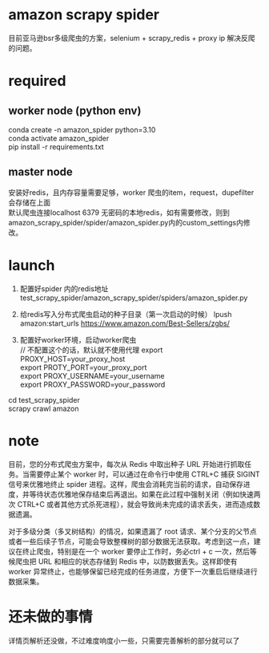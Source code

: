 # amazon scrapy spider  
目前亚马逊bsr多级爬虫的方案，selenium + scrapy_redis + proxy ip 解决反爬的问题。  

# required  
## worker node (python env)  
conda create -n amazon_spider python=3.10  
conda activate amazon_spider  
pip install -r requirements.txt  

## master node  
安装好redis，且内存容量需要足够，worker 爬虫的item，request，dupefilter会存储在上面  
默认爬虫连接localhost 6379 无密码的本地redis，如有需要修改，则到  
amazon_scrapy_spider/spider/amazon_spider.py内的custom_settings内修改。  


# launch
1. 配置好spider 内的redis地址  
test_scrapy_spider/amazon_scrapy_spider/spiders/amazon_spider.py  

2. 给redis写入分布式爬虫启动的种子目录（第一次启动的时候）
lpush amazon:start_urls https://www.amazon.com/Best-Sellers/zgbs/  


3. 配置好worker环境，启动worker爬虫  
// 不配置这个的话，默认就不使用代理
export PROXY_HOST=your_proxy_host  
export PROTY_PORT=your_proxy_port  
export PROXY_USERNAME=your_username  
export PROXY_PASSWORD=your_password  
   
cd test_scrapy_spider  
scrapy crawl amazon  

# note  
目前，您的分布式爬虫方案中，每次从 Redis 中取出种子 URL 开始进行抓取任务。当需要停止某个 worker 时，可以通过在命令行中使用 CTRL+C 捕获 SIGINT 信号来优雅地终止 spider 进程。这样，爬虫会消耗完当前的请求，自动保存进度，并等待状态优雅地保存结束后再退出。如果在此过程中强制关闭（例如快速两次 CTRL+C 或者其他方式杀死进程），就会导致尚未完成的请求丢失，进而造成数据遗漏。

对于多级分类（多叉树结构）的情况，如果遗漏了 root 请求、某个分支的父节点或者一些后续子节点，可能会导致整棵树的部分数据无法获取。考虑到这一点，建议在终止爬虫，特别是在一个 worker 要停止工作时，务必ctrl + c 一次，然后等候爬虫把 URL 和相应的状态存储到 Redis 中，以防数据丢失。这样即使有 worker 异常终止，也能够保留已经完成的任务进度，方便下一次重启后继续进行数据采集。

# 还未做的事情  
详情页解析还没做，不过难度响度小一些，只需要完善解析的部分就可以了  